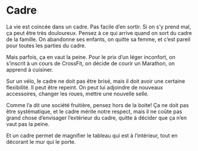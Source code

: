 # Cadre

La vie est coincée dans un cadre. Pas facile d’en sortir. Si on s’y prend mal, ça peut être très douloureux. Pensez à ce qui arrive quand on sort du cadre de la famille. On abandonne ses enfants, on quitte sa femme, et c’est pareil pour toutes les parties du cadre.

Mais parfois, ça en vaut la peine. Pour le prix d’un léger inconfort, on s’inscrit à un cours de CrossFit, on décide de courir un Marathon, on apprend à cuisiner.

Sur un vélo, le cadre ne doit pas être brisé, mais il doit avoir une certaine flexibilité. Il peut être repeint. On peut lui adjoindre de nouveaux accessoires, changer les roues, mettre une nouvelle selle.

Comme l’a dit une société fruitière, pensez hors de la boite! Ça ne doit pas être systématique, et le cadre mérite notre respect, mais il ne coûte pas grand chose d’envisager l’extérieur du cadre, quitte à décider que ça n’en vaut pas la peine.

Et un cadre permet de magnifier le tableau qui est à l’intérieur, tout en décorant le mur qui le porte.

